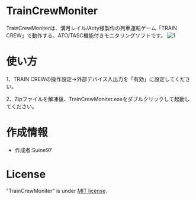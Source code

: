 # TrainCrewMoniter

TrainCrewMoniterは、溝月レイル/Acty様製作の列車運転ゲーム「TRAIN CREW」で動作する、ATO/TASC機能付きモニタリングソフトです。
![1](https://github.com/user-attachments/assets/266db6f1-e53d-4aea-a515-f2328a9680a4)

# 使い方
1、TRAIN CREWの操作設定→外部デバイス入出力を「有効」に設定してください。

2、Zipファイルを解凍後、TrainCrewMoniter.exeをダブルクリックして起動してください。

# 作成情報

* 作成者:Suine97

# License
"TrainCrewMoniter" is under [MIT license](https://en.wikipedia.org/wiki/MIT_License).
